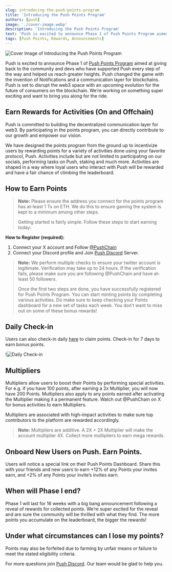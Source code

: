 ```yaml
---
slug: introducing-the-push-points-program
title: 'Introducing the Push Points Program'
authors: [push]
image: './cover-image.webp'
description: 'Introducing the Push Points Program'
text: 'Push is excited to announce Phase 1 of Push Points Program aimed at giving back to the community and devs who have supported Push every step of the way and helped us reach greater heights.'
tags: [Push Points, Rewards, Announcements]
---
```


![Cover Image of Introducing the Push Points Program](./cover-image.webp)

<!--truncate-->

Push is excited to announce Phase 1 of [Push Points Program](https://app.push.org/points?utm_source=push_blog&utm_medium=referral&utm_campaign=Push+Points&utm_content=blog_post) aimed at giving back to the community and devs who have supported Push every step of the way and helped us reach greater heights. Push changed the game with the invention of Notifications and a communication layer for blockchains. Push is set to disrupt the web3 space with an upcoming evolution for the future of consumers on the blockchain. We’re working on something super exciting and want to bring you along for the ride.

## Earn Rewards for Activities (On and Offchain)

Push is committed to building the decentralized communication layer for web3. By participating in the points program, you can directly contribute to our growth and empower our vision.

We have designed the points program from the ground up to incentivize users by rewarding points for a variety of activities done using your favorite protocol, Push. Activities include but are not limited to participating on our socials, performing tasks on Push, staking and much more. Activities are shaped in a way where loyal users who interact with Push will be rewarded and have a fair chance of climbing the leaderboard.

## How to Earn Points

> **Note:** Please ensure the address you connect for the points program has at-least 1 Tx on ETH. We do this to ensure gaming the system is kept to a minimum among other steps.
>
> Getting started is fairly simple. Follow these steps to start earning today:

**How to Register (required):**

1. Connect your X account and Follow [@PushChain](https://x.com/PushChain)
2. Connect your Discord profile and Join [Push Discord](http://discord.gg/pushprotocol) Server.

> **Note:** We perform multiple checks to ensure your twitter account is legitimate. Verification may take up to 24 hours. If the verification fails, please make sure you are following @PushChain and have at-least 50 followers.
>
> Once the first two steps are done, you have successfully registered for Push Points Program. You can start minting points by completing various activities. Do make sure to keep checking your Points dashboard for a new set of tasks each week. You don’t want to miss out on some of these bonus rewards!

## Daily Check-in

Users can also check-in daily [here](https://app.push.org/points/activity?utm_source=push_blog&utm_medium=referral&utm_campaign=Push+Points&utm_content=blog_post) to claim points. Check-in for 7 days to earn bonus points.

!![Daily Check-in](cover-image1.webp)

## Multipliers

Multipliers allow users to boost their Points by performing special activities. For e.g. if you have 100 points, after earning a 2x Multiplier, you will now have 200 Points. Multipliers also apply to any points earned after activating the Multiplier making it a permanent feature. Watch out @PushChain on X for bonus activities to earn Multipliers.

Multipliers are associated with high-impact activities to make sure top contributors to the platform are rewarded accordingly.

> **Note:** Multipliers are additive. A 2X + 2X Multiplier will make the account multiplier 4X. Collect more multipliers to earn mega rewards.

## Onboard New Users on Push. Earn Points.

Users will notice a special link on their Push Points Dashboard. Share this with your friends and new users to earn +12% of any Points your invites earn, and +2% of any Points your invite’s invites earn.

## When will Phase I end?

Phase 1 will last for 16 weeks with a big bang announcement following a reveal of rewards for collected points. We’re super excited for the reveal and are sure the community will be thrilled with what they find. The more points you accumulate on the leaderboard, the bigger the rewards!

## Under what circumstances can I lose my points?

Points may also be forfeited due to farming by unfair means or failure to meet the stated eligibility criteria.

For more questions join [Push Discord](https://discord.com/invite/pushchain). Our team would be glad to help you.

